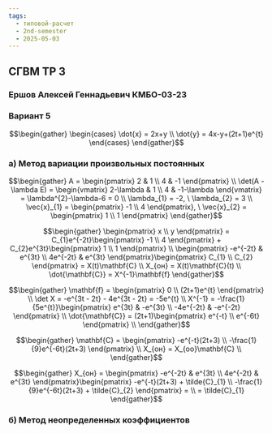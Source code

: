 ```yaml
---
tags:
  - типовой-расчет
  - 2nd-semester
  - 2025-05-03
---
```


## СГВМ ТР 3

### Ершов Алексей Геннадьевич КМБО-03-23

### Вариант 5

$$\begin{gather}
\begin{cases}
\dot{x} = 2x+y \\
\dot{y} = 4x-y+(2t+1)e^{t}
\end{cases}
\end{gather}$$

### а) Метод вариации произвольных постоянных

$$\begin{gather}
A = \begin{pmatrix}
2 & 1 \\
4 & -1
\end{pmatrix} \\
\det(A - \lambda E) = \begin{vmatrix}
2-\lambda & 1 \\
4 & -1-\lambda
\end{vmatrix} = \lambda^{2}-\lambda-6 = 0 \\
\lambda_{1} = -2, \ \lambda_{2} = 3 \\
\vec{x}_{1} = \begin{pmatrix}
-1 \\
4
\end{pmatrix}, \ \vec{x}_{2} = \begin{pmatrix}
1 \\
1
\end{pmatrix}
\end{gather}$$

$$\begin{gather}
\begin{pmatrix}
x \\
y
\end{pmatrix} = C_{1}e^{-2t}\begin{pmatrix}
-1 \\
4
\end{pmatrix} + C_{2}e^{3t}\begin{pmatrix}
1 \\
1
\end{pmatrix} \\
\begin{pmatrix}
-e^{-2t} & e^{3t} \\
4e^{-2t} & e^{3t}
\end{pmatrix}\begin{pmatrix}
C_{1} \\
C_{2}
\end{pmatrix} = X(t)\mathbf{C} \\
X_{он} = X(t)\mathbf{C}(t) \\
\dot{\mathbf{C}} = X^{-1}\mathbf{f}
\end{gather}$$

$$\begin{gather}
\mathbf{f} = \begin{pmatrix}
0 \\
(2t+1)e^{t}
\end{pmatrix} \\
\det X = -e^{3t - 2t} - 4e^{3t - 2t} = -5e^{t} \\
X^{-1} = -\frac{1}{5e^{t}}\begin{pmatrix}
e^{3t} & -e^{3t} \\
-4e^{-2t} & -e^{-2t}
\end{pmatrix} \\
\dot{\mathbf{C}} = (2t+1)\begin{pmatrix}
e^{-t} \\
e^{-6t}
\end{pmatrix} \\
\end{gather}$$

$$\begin{gather}
\mathbf{C} = \begin{pmatrix}
-e^{-t}(2t+3) \\
-\frac{1}{9}e^{-6t}(2t+3)
\end{pmatrix} \\
X_{он} = X_{оо}\mathbf{C} \\
\end{gather}$$

$$\begin{gather}
X_{он} = \begin{pmatrix}
-e^{-2t} & e^{3t} \\
4e^{-2t} & e^{3t}
\end{pmatrix}\begin{pmatrix}
-e^{-t}(2t+3) + \tilde{C}_{1} \\
-\frac{1}{9}e^{-6t}(2t+3) + \tilde{C}_{2}
\end{pmatrix} = \\
= \tilde{C}_{1}
\end{gather}$$

### б) Метод неопределенных коэффициентов

